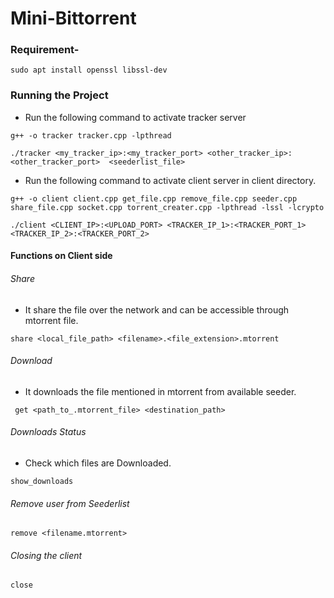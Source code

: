 # Mini-Bittorrent
### Requirement-
`sudo apt install openssl libssl-dev`

### Running the Project
* Run the following command to activate tracker server
 ```
 g++ -o tracker tracker.cpp -lpthread
 ```
 ``` 
 ./tracker <my_tracker_ip>:<my_tracker_port> <other_tracker_ip>:<other_tracker_port>  <seederlist_file>
 ```
* Run the following command to activate client server in client directory.
 ```
 g++ -o client client.cpp get_file.cpp remove_file.cpp seeder.cpp share_file.cpp socket.cpp torrent_creater.cpp -lpthread -lssl -lcrypto
 ```
 ```
 ./client <CLIENT_IP>:<UPLOAD_PORT> <TRACKER_IP_1>:<TRACKER_PORT_1> <TRACKER_IP_2>:<TRACKER_PORT_2>
 ```
  
#### Functions on Client side
###### Share
* It share the file over the network and can be accessible through mtorrent file.
```
share <local_file_path> <filename>.<file_extension>.mtorrent
```
###### Download
* It downloads the file mentioned in mtorrent from available seeder.
```
 get <path_to_.mtorrent_file> <destination_path>
```
###### Downloads Status
* Check which files are Downloaded.
```
show_downloads
```
###### Remove user from Seederlist
```
remove <filename.mtorrent>
```
###### Closing the client
```
close
```
